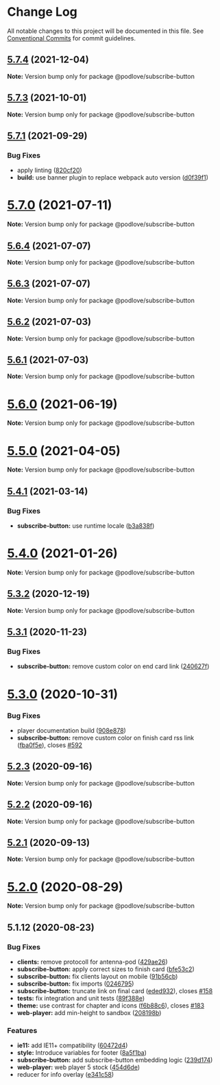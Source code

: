 # Change Log

All notable changes to this project will be documented in this file.
See [Conventional Commits](https://conventionalcommits.org) for commit guidelines.

## [5.7.4](https://github.com/podlove/podlove-ui/compare/v5.7.3...v5.7.4) (2021-12-04)

**Note:** Version bump only for package @podlove/subscribe-button





## [5.7.3](https://github.com/podlove/podlove-ui/compare/v5.7.2...v5.7.3) (2021-10-01)

**Note:** Version bump only for package @podlove/subscribe-button





## [5.7.1](https://github.com/podlove/podlove-ui/compare/v5.7.0...v5.7.1) (2021-09-29)


### Bug Fixes

* apply linting ([820cf20](https://github.com/podlove/podlove-ui/commit/820cf200c4337e832173cc95eeed3cbd6e2d343d))
* **build:** use banner plugin to replace webpack auto version ([d0f39f1](https://github.com/podlove/podlove-ui/commit/d0f39f154da6d9ada2eecb879039384e619ef414))





# [5.7.0](https://github.com/podlove/podlove-ui/compare/v5.6.4...v5.7.0) (2021-07-11)

**Note:** Version bump only for package @podlove/subscribe-button





## [5.6.4](https://github.com/podlove/podlove-ui/compare/v5.6.3...v5.6.4) (2021-07-07)

**Note:** Version bump only for package @podlove/subscribe-button





## [5.6.3](https://github.com/podlove/podlove-ui/compare/v5.6.2...v5.6.3) (2021-07-07)

**Note:** Version bump only for package @podlove/subscribe-button





## [5.6.2](https://github.com/podlove/podlove-ui/compare/v5.6.1...v5.6.2) (2021-07-03)

**Note:** Version bump only for package @podlove/subscribe-button





## [5.6.1](https://github.com/podlove/podlove-ui/compare/v5.6.0...v5.6.1) (2021-07-03)

**Note:** Version bump only for package @podlove/subscribe-button





# [5.6.0](https://github.com/podlove/podlove-ui/compare/v5.5.0...v5.6.0) (2021-06-19)

**Note:** Version bump only for package @podlove/subscribe-button





# [5.5.0](https://github.com/podlove/podlove-ui/compare/v5.4.1...v5.5.0) (2021-04-05)

**Note:** Version bump only for package @podlove/subscribe-button





## [5.4.1](https://github.com/podlove/podlove-ui/compare/v5.4.0...v5.4.1) (2021-03-14)


### Bug Fixes

* **subscribe-button:** use runtime locale ([b3a838f](https://github.com/podlove/podlove-ui/commit/b3a838f865004b28c4df331484c3088b32ae66fa))





# [5.4.0](https://github.com/podlove/podlove-ui/compare/v5.3.2...v5.4.0) (2021-01-26)

**Note:** Version bump only for package @podlove/subscribe-button





## [5.3.2](https://github.com/podlove/podlove-ui/compare/v5.3.1...v5.3.2) (2020-12-19)

**Note:** Version bump only for package @podlove/subscribe-button





## [5.3.1](https://github.com/podlove/podlove-ui/compare/v5.3.0...v5.3.1) (2020-11-23)


### Bug Fixes

* **subscribe-button:** remove custom color on end card link ([240627f](https://github.com/podlove/podlove-ui/commit/240627f0dbe8605c0cbad4b67071e44c0a0b2387))





# [5.3.0](https://github.com/podlove/podlove-ui/compare/v5.2.3...v5.3.0) (2020-10-31)


### Bug Fixes

* player documentation build ([908e878](https://github.com/podlove/podlove-ui/commit/908e878c6a312bb11c6a0b4ba5d44e605263d2ea))
* **subscribe-button:** remove custom color on finish card rss link ([fba0f5e](https://github.com/podlove/podlove-ui/commit/fba0f5e1c7312444eaffb7152b13797bca70b7bc)), closes [#592](https://github.com/podlove/podlove-ui/issues/592)





## [5.2.3](https://github.com/podlove/podlove-ui/compare/v5.2.2...v5.2.3) (2020-09-16)

**Note:** Version bump only for package @podlove/subscribe-button





## [5.2.2](https://github.com/podlove/podlove-ui/compare/v5.2.1...v5.2.2) (2020-09-16)

**Note:** Version bump only for package @podlove/subscribe-button





## [5.2.1](https://github.com/podlove/podlove-ui/compare/v5.2.0...v5.2.1) (2020-09-13)

**Note:** Version bump only for package @podlove/subscribe-button





# [5.2.0](https://github.com/podlove/podlove-ui/compare/v5.1.12...v5.2.0) (2020-08-29)

**Note:** Version bump only for package @podlove/subscribe-button





## 5.1.12 (2020-08-23)


### Bug Fixes

* **clients:** remove protocoll for antenna-pod ([429ae26](https://github.com/podlove/podlove-ui/commit/429ae2640692a5a3a899016b7b7d5895dc5c6898))
* **subscribe-button:** apply correct sizes to finish card ([bfe53c2](https://github.com/podlove/podlove-ui/commit/bfe53c2a51ee605958d45085ec4cec20a88aefb5))
* **subscribe-button:** fix clients layout on mobile ([91b56cb](https://github.com/podlove/podlove-ui/commit/91b56cb6d5291e23c6c007c68c29a44af926df7b))
* **subscribe-button:** fix imports ([0246795](https://github.com/podlove/podlove-ui/commit/0246795471a671f4db3ddaa8b1606ad05d1b8099))
* **subscribe-button:** truncate link on final card ([eded932](https://github.com/podlove/podlove-ui/commit/eded93279a2be2e806495d7023b7d74978c6ebdc)), closes [#158](https://github.com/podlove/podlove-ui/issues/158)
* **tests:** fix integration and unit tests ([89f388e](https://github.com/podlove/podlove-ui/commit/89f388e45edf485435597f5102eb065e05d9be34))
* **theme:** use contrast for chapter and icons ([f6b88c6](https://github.com/podlove/podlove-ui/commit/f6b88c607802d72a2dc31da8351f5abb16740d95)), closes [#183](https://github.com/podlove/podlove-ui/issues/183)
* **web-player:** add min-height to sandbox ([208198b](https://github.com/podlove/podlove-ui/commit/208198be6f30d58ff07441fe8065fc8b610ac4d2))


### Features

* **ie11:** add IE11+ compatibility ([60472d4](https://github.com/podlove/podlove-ui/commit/60472d442647ad838feb74b4980cc837f3a96853))
* **style:** Introduce variables for footer ([8a5f1ba](https://github.com/podlove/podlove-ui/commit/8a5f1ba60aba7e4ec7d551b99d8bf6dda2130cd9))
* **subscribe-button:** add subscribe-button embedding logic ([239d174](https://github.com/podlove/podlove-ui/commit/239d1748abb89a515476d9d0e7f26e72c9191ca1))
* **web-player:** web player 5 stock ([454d6de](https://github.com/podlove/podlove-ui/commit/454d6dead15ba4813d68e306ebc6f01a254651ed))
* reducer for info overlay ([e341c58](https://github.com/podlove/podlove-ui/commit/e341c5860282cd3109300bd4c2f5149765c99448))
